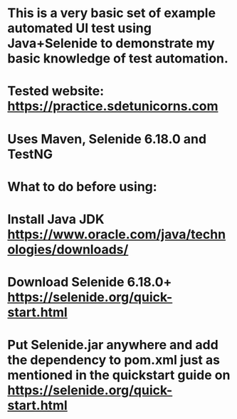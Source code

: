 # This is a very basic set of example automated UI test using Java+Selenide to demonstrate my basic knowledge of test automation.
# Tested website: https://practice.sdetunicorns.com
# Uses Maven, Selenide 6.18.0 and TestNG

# What to do before using:
# Install Java JDK https://www.oracle.com/java/technologies/downloads/
# Download Selenide 6.18.0+ https://selenide.org/quick-start.html
# Put Selenide.jar anywhere and add the dependency to pom.xml just as mentioned in the quickstart guide on https://selenide.org/quick-start.html
